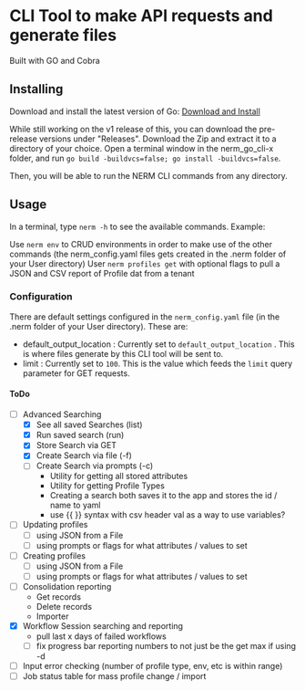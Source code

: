 # CLI Tool to make API requests and generate files

Built with GO and Cobra

## Installing

Download and install the latest version of Go: [Download and Install](https://go.dev/doc/install)

While still working on the v1 release of this, you can download the pre-release versions under "Releases". Download the Zip and extract it to a directory of your choice. Open a terminal window in the nerm_go_cli-x folder, and run `go build -buildvcs=false; go install -buildvcs=false`. 

Then, you will be able to run the NERM CLI commands from any directory. 


## Usage

In a terminal, type `nerm -h` to see the available commands. Example:

Use `nerm env` to CRUD environments in order to make use of the other commands (the nerm_config.yaml files gets created in the .nerm folder of your User directory)
User `nerm profiles get` with optional flags to pull a JSON and CSV report of Profile dat from a tenant

### Configuration
There are default settings configured in the `nerm_config.yaml` file (in the .nerm folder of your User directory). These are:
- default_output_location : Currently set to `default_output_location` . This is where files generate by this CLI tool will be sent to.
- limit : Currently set to `100`. This is the value which feeds the `limit` query parameter for GET requests.


#### ToDo
- [ ] Advanced Searching
    - [x] See all saved Searches (list)
    - [x] Run saved search (run)
    - [x] Store Search via GET
    - [x] Create Search via file (-f)
    - [ ] Create Search via prompts (-c)
        - Utility for getting all stored attributes
        - Utility for getting Profile Types
        - Creating a search both saves it to the app and stores the id / name to yaml
        - use {{ }} syntax with csv header val as a way to use variables?
- [ ] Updating profiles
    - [ ] using JSON from a File
    - [ ] using prompts or flags for what attributes / values to set
- [ ] Creating profiles
    - [ ] using JSON from a File
    - [ ] using prompts or flags for what attributes / values to set
- [ ] Consolidation reporting
    - Get records
    - Delete records
    - Importer
- [x] Workflow Session searching and reporting
    - pull last x days of failed workflows 
    - [ ] fix progress bar reporting numbers to not just be the get max if using -d
- [ ] Input error checking (number of profile type, env, etc is within range)
- [ ] Job status table for mass profile change / import

